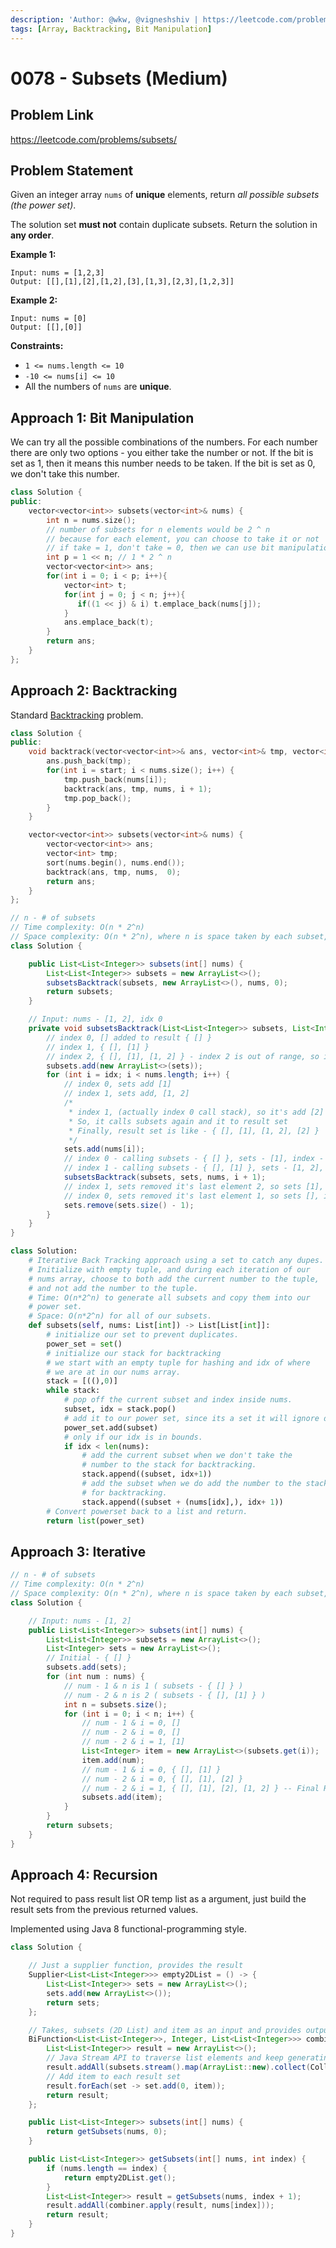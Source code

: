 ```yaml
---
description: 'Author: @wkw, @vigneshshiv | https://leetcode.com/problems/subsets/'
tags: [Array, Backtracking, Bit Manipulation]
---
```


# 0078 - Subsets (Medium)

## Problem Link

https://leetcode.com/problems/subsets/

## Problem Statement

Given an integer array `nums` of **unique** elements, return _all possible subsets (the power set)_.

The solution set **must not** contain duplicate subsets. Return the solution in **any order**.

**Example 1:**

```
Input: nums = [1,2,3]
Output: [[],[1],[2],[1,2],[3],[1,3],[2,3],[1,2,3]]
```

**Example 2:**

```
Input: nums = [0]
Output: [[],[0]]
```

**Constraints:**

- `1 <= nums.length <= 10`
- `-10 <= nums[i] <= 10`
- All the numbers of `nums` are **unique**.

## Approach 1: Bit Manipulation

We can try all the possible combinations of the numbers. For each number there are only two options - you either take the number or not. If the bit is set as 1, then it means this number needs to be taken. If the bit is set as 0, we don't take this number.

<Tabs>
<TabItem value="cpp" label="C++">
<SolutionAuthor name="@wkw"/>

```cpp
class Solution {
public:
    vector<vector<int>> subsets(vector<int>& nums) {
        int n = nums.size();
        // number of subsets for n elements would be 2 ^ n
        // because for each element, you can choose to take it or not
        // if take = 1, don't take = 0, then we can use bit manipulation
        int p = 1 << n; // 1 * 2 ^ n
        vector<vector<int>> ans;
        for(int i = 0; i < p; i++){
            vector<int> t;
            for(int j = 0; j < n; j++){
               if((1 << j) & i) t.emplace_back(nums[j]);
            }
            ans.emplace_back(t);
        }
        return ans;
    }
};
```

</TabItem>
</Tabs>

## Approach 2: Backtracking

Standard [Backtracking](../../tutorials/basic-topics/backtracking) problem.

<Tabs>
<TabItem value="cpp" label="C++">
<SolutionAuthor name="@wkw"/>

```cpp
class Solution {
public:
    void backtrack(vector<vector<int>>& ans, vector<int>& tmp, vector<int>& nums, int start) {
        ans.push_back(tmp);
        for(int i = start; i < nums.size(); i++) {
            tmp.push_back(nums[i]);
            backtrack(ans, tmp, nums, i + 1);
            tmp.pop_back();
        }
    }

    vector<vector<int>> subsets(vector<int>& nums) {
        vector<vector<int>> ans;
        vector<int> tmp;
        sort(nums.begin(), nums.end());
        backtrack(ans, tmp, nums,  0);
        return ans;
    }
};
```

</TabItem>

<TabItem value="java" label="java">
<SolutionAuthor name="@vigneshshiv"/>

```java
// n - # of subsets
// Time complexity: O(n * 2^n)
// Space complexity: O(n * 2^n), where n is space taken by each subset, 2^n is the total subset
class Solution {

    public List<List<Integer>> subsets(int[] nums) {
        List<List<Integer>> subsets = new ArrayList<>();
        subsetsBacktrack(subsets, new ArrayList<>(), nums, 0);
        return subsets;
    }

    // Input: nums - [1, 2], idx 0
    private void subsetsBacktrack(List<List<Integer>> subsets, List<Integer> sets, int[] nums, int idx) {
        // index 0, [] added to result { [] }
        // index 1, { [], [1] }
        // index 2, { [], [1], [1, 2] } - index 2 is out of range, so it won't enter into loop
        subsets.add(new ArrayList<>(sets));
        for (int i = idx; i < nums.length; i++) {
            // index 0, sets add [1]
            // index 1, sets add, [1, 2]
            /*
             * index 1, (actually index 0 call stack), so it's add [2] in sets
             * So, it calls subsets again and it to result set
             * Finally, result set is like - { [], [1], [1, 2], [2] }
             */
            sets.add(nums[i]);
            // index 0 - calling subsets - { [] }, sets - [1], index - 1
            // index 1 - calling subsets - { [], [1] }, sets - [1, 2], index 2
            subsetsBacktrack(subsets, sets, nums, i + 1);
            // index 1, sets removed it's last element 2, so sets [1], for loops end with 1
            // index 0, sets removed it's last element 1, so sets [], it can continue with index 1
            sets.remove(sets.size() - 1);
        }
    }
}
```

</TabItem>

<TabItem value="python" label="Python">
<SolutionAuthor name="@ColeB2"/>

```py
class Solution:
    # Iterative Back Tracking approach using a set to catch any dupes.
    # Initialize with empty tuple, and during each iteration of our
    # nums array, choose to both add the current number to the tuple,
    # and not add the number to the tuple.
    # Time: O(n*2^n) to generate all subsets and copy them into our
    # power set.
    # Space: O(n*2^n) for all of our subsets.
    def subsets(self, nums: List[int]) -> List[List[int]]:
        # initialize our set to prevent duplicates.
        power_set = set()
        # initialize our stack for backtracking
        # we start with an empty tuple for hashing and idx of where
        # we are at in our nums array.
        stack = [((),0)]
        while stack:
            # pop off the current subset and index inside nums.
            subset, idx = stack.pop()
            # add it to our power set, since its a set it will ignore dupes.
            power_set.add(subset)
            # only if our idx is in bounds.
            if idx < len(nums):
                # add the current subset when we don't take the
                # number to the stack for backtracking.
                stack.append((subset, idx+1))
                # add the subset when we do add the number to the stack
                # for backtracking.
                stack.append((subset + (nums[idx],), idx+ 1))
        # Convert powerset back to a list and return.
        return list(power_set)
```

</TabItem>
</Tabs>

## Approach 3: Iterative

<Tabs>
<TabItem value="java" label="java">
<SolutionAuthor name="@vigneshshiv"/>

```java
// n - # of subsets
// Time complexity: O(n * 2^n)
// Space complexity: O(n * 2^n), where n is space taken by each subset, 2^n is the total subset
class Solution {

    // Input: nums - [1, 2]
    public List<List<Integer>> subsets(int[] nums) {
        List<List<Integer>> subsets = new ArrayList<>();
        List<Integer> sets = new ArrayList<>();
        // Initial - { [] }
        subsets.add(sets);
        for (int num : nums) {
            // num - 1 & n is 1 ( subsets - { [] } )
            // num - 2 & n is 2 ( subsets - { [], [1] } )
            int n = subsets.size();
            for (int i = 0; i < n; i++) {
                // num - 1 & i = 0, []
                // num - 2 & i = 0, []
                // num - 2 & i = 1, [1]
                List<Integer> item = new ArrayList<>(subsets.get(i));
                item.add(num);
                // num - 1 & i = 0, { [], [1] }
                // num - 2 & i = 0, { [], [1], [2] }
                // num - 2 & i = 1, { [], [1], [2], [1, 2] } -- Final Result
                subsets.add(item);
            }
        }
        return subsets;
    }
}
```

</TabItem>
</Tabs>

## Approach 4: Recursion

Not required to pass result list OR temp list as a argument, just build the result sets from the previous returned values.

Implemented using Java 8 functional-programming style.

<Tabs>
<TabItem value="java" label="java">
<SolutionAuthor name="@vigneshshiv"/>

```java
class Solution {

    // Just a supplier function, provides the result
    Supplier<List<List<Integer>>> empty2DList = () -> {
        List<List<Integer>> sets = new ArrayList<>();
        sets.add(new ArrayList<>());
        return sets;
    };

    // Takes, subsets (2D List) and item as an input and provides output as 2D List
    BiFunction<List<List<Integer>>, Integer, List<List<Integer>>> combiner = (subsets, item) -> {
        List<List<Integer>> result = new ArrayList<>();
        // Java Stream API to traverse list elements and keep generating new list and add it to the result
        result.addAll(subsets.stream().map(ArrayList::new).collect(Collectors.toList()));
        // Add item to each result set
        result.forEach(set -> set.add(0, item));
        return result;
    };

    public List<List<Integer>> subsets(int[] nums) {
        return getSubsets(nums, 0);
    }

    public List<List<Integer>> getSubsets(int[] nums, int index) {
        if (nums.length == index) {
            return empty2DList.get();
        }
        List<List<Integer>> result = getSubsets(nums, index + 1);
        result.addAll(combiner.apply(result, nums[index]));
        return result;
    }
}
```

</TabItem>
</Tabs>
